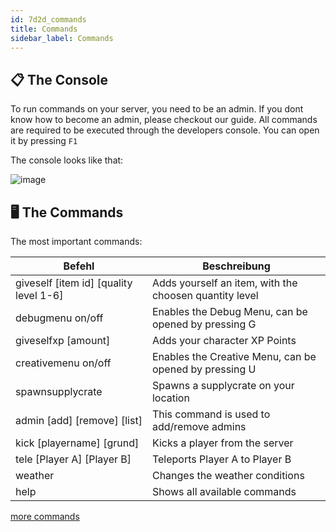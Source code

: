 ```yaml
---
id: 7d2d_commands
title: Commands
sidebar_label: Commands
---
```


## 📋 The Console
To run commands on your server, you need to be an admin. If you dont know how to become an admin, please checkout our guide.
All commands are required to be executed through the developers console. You can open it by pressing `F1`

The console looks like that:

![image](https://user-images.githubusercontent.com/13604413/159166040-1ddbb5ea-e072-4c91-87a3-f4e71051c9fb.png)

## 🖥️ The Commands
The most important commands:

| Befehl    | Beschreibung                                                 |
| ----------------- | ------------------------------------------------------------ |
| giveself [item id] [quality level 1-6] | Adds yourself an item, with the choosen quantity level |
| debugmenu on/off | Enables the Debug Menu, can be opened by pressing G |
| giveselfxp [amount] | Adds your character XP Points |
| creativemenu on/off | Enables the Creative Menu, can be opened by pressing U |
| spawnsupplycrate | Spawns a supplycrate on your location |
| admin [add] [remove] [list] | This command is used to add/remove admins |
| kick [playername] [grund] | Kicks a player from the server |
| tele [Player A] [Player B] | Teleports Player A to Player B |
| weather | Changes the weather conditions |
| help | Shows all available commands |

[more commands](https://commands.gg/7dtd)
